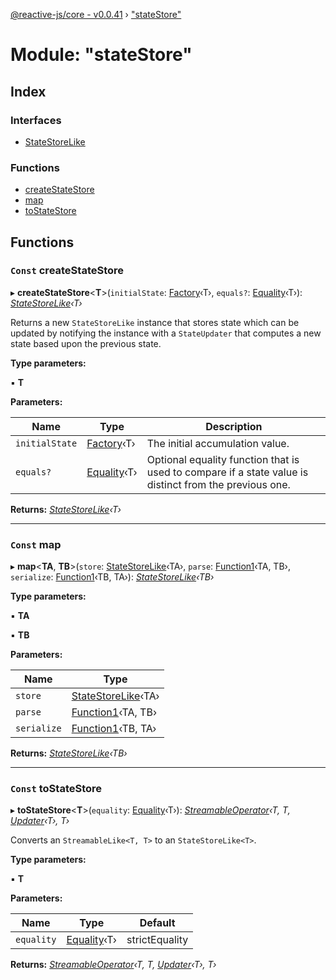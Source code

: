 [@reactive-js/core - v0.0.41](../README.md) › ["stateStore"](_statestore_.md)

# Module: "stateStore"

## Index

### Interfaces

* [StateStoreLike](../interfaces/_statestore_.statestorelike.md)

### Functions

* [createStateStore](_statestore_.md#const-createstatestore)
* [map](_statestore_.md#const-map)
* [toStateStore](_statestore_.md#const-tostatestore)

## Functions

### `Const` createStateStore

▸ **createStateStore**<**T**>(`initialState`: [Factory](_functions_.md#factory)‹T›, `equals?`: [Equality](_functions_.md#equality)‹T›): *[StateStoreLike](../interfaces/_statestore_.statestorelike.md)‹T›*

Returns a new `StateStoreLike` instance that stores state which can
be updated by notifying the instance with a `StateUpdater` that computes a
new state based upon the previous state.

**Type parameters:**

▪ **T**

**Parameters:**

Name | Type | Description |
------ | ------ | ------ |
`initialState` | [Factory](_functions_.md#factory)‹T› | The initial accumulation value. |
`equals?` | [Equality](_functions_.md#equality)‹T› | Optional equality function that is used to compare if a state value is distinct from the previous one.  |

**Returns:** *[StateStoreLike](../interfaces/_statestore_.statestorelike.md)‹T›*

___

### `Const` map

▸ **map**<**TA**, **TB**>(`store`: [StateStoreLike](../interfaces/_statestore_.statestorelike.md)‹TA›, `parse`: [Function1](_functions_.md#function1)‹TA, TB›, `serialize`: [Function1](_functions_.md#function1)‹TB, TA›): *[StateStoreLike](../interfaces/_statestore_.statestorelike.md)‹TB›*

**Type parameters:**

▪ **TA**

▪ **TB**

**Parameters:**

Name | Type |
------ | ------ |
`store` | [StateStoreLike](../interfaces/_statestore_.statestorelike.md)‹TA› |
`parse` | [Function1](_functions_.md#function1)‹TA, TB› |
`serialize` | [Function1](_functions_.md#function1)‹TB, TA› |

**Returns:** *[StateStoreLike](../interfaces/_statestore_.statestorelike.md)‹TB›*

___

### `Const` toStateStore

▸ **toStateStore**<**T**>(`equality`: [Equality](_functions_.md#equality)‹T›): *[StreamableOperator](_streamable_.md#streamableoperator)‹T, T, [Updater](_functions_.md#updater)‹T›, T›*

Converts an `StreamableLike<T, T>` to an `StateStoreLike<T>`.

**Type parameters:**

▪ **T**

**Parameters:**

Name | Type | Default |
------ | ------ | ------ |
`equality` | [Equality](_functions_.md#equality)‹T› | strictEquality |

**Returns:** *[StreamableOperator](_streamable_.md#streamableoperator)‹T, T, [Updater](_functions_.md#updater)‹T›, T›*
